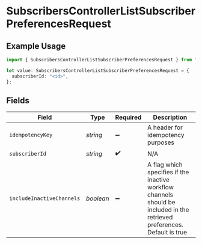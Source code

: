 # SubscribersControllerListSubscriberPreferencesRequest

## Example Usage

```typescript
import { SubscribersControllerListSubscriberPreferencesRequest } from "@novu/api/models/operations";

let value: SubscribersControllerListSubscriberPreferencesRequest = {
  subscriberId: "<id>",
};
```

## Fields

| Field                                                                                                                     | Type                                                                                                                      | Required                                                                                                                  | Description                                                                                                               |
| ------------------------------------------------------------------------------------------------------------------------- | ------------------------------------------------------------------------------------------------------------------------- | ------------------------------------------------------------------------------------------------------------------------- | ------------------------------------------------------------------------------------------------------------------------- |
| `idempotencyKey`                                                                                                          | *string*                                                                                                                  | :heavy_minus_sign:                                                                                                        | A header for idempotency purposes                                                                                         |
| `subscriberId`                                                                                                            | *string*                                                                                                                  | :heavy_check_mark:                                                                                                        | N/A                                                                                                                       |
| `includeInactiveChannels`                                                                                                 | *boolean*                                                                                                                 | :heavy_minus_sign:                                                                                                        | A flag which specifies if the inactive workflow channels should be included in the retrieved preferences. Default is true |